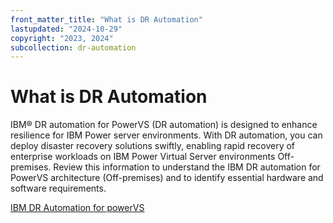 ```yaml
---
front_matter_title: "What is DR Automation"
lastupdated: "2024-10-29"
copyright: "2023, 2024"
subcollection: dr-automation
---
```

# What is DR Automation

IBM® DR automation for PowerVS (DR automation) is designed to enhance resilience for IBM Power server environments. With DR automation, you can deploy disaster recovery solutions swiftly, enabling rapid recovery of enterprise workloads on IBM Power Virtual Server environments Off-premises.
Review this information to understand the IBM DR automation for PowerVS architecture (Off-premises) and to identify essential hardware and software requirements.

[IBM DR Automation for powerVS]()
